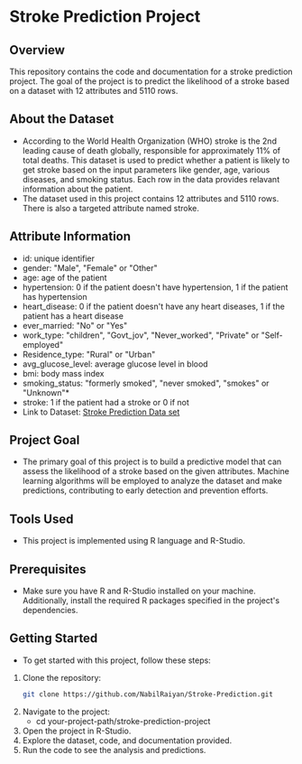# Stroke Prediction Project

## Overview

This repository contains the code and documentation for a stroke prediction project. The goal of the project is to predict the likelihood of a stroke based on a dataset with 12 attributes and 5110 rows.


## About the Dataset  
- According to the World Health Organization (WHO) stroke is the 2nd leading cause of death globally, responsible for approximately 11% of total deaths. 
  This dataset is used to predict whether a patient is likely to get stroke based on the input parameters like gender, age, various diseases, and smoking status. Each row in the data provides relavant information   about the patient. 
- The dataset used in this project contains 12 attributes and 5110 rows. There is also a targeted attribute named stroke.  
  
## Attribute Information
- id: unique identifier
- gender: "Male", "Female" or "Other"
- age: age of the patient
- hypertension: 0 if the patient doesn't have hypertension, 1 if the patient has hypertension 
- heart_disease: 0 if the patient doesn't have any heart diseases, 1 if the patient has a heart disease
- ever_married: "No" or "Yes"
- work_type: "children", "Govt_jov", "Never_worked", "Private" or "Self-employed" 
- Residence_type: "Rural" or "Urban"
- avg_glucose_level: average glucose level in blood 
- bmi: body mass index 
- smoking_status: "formerly smoked", "never smoked", "smokes" or "Unknown"*
- stroke: 1 if the patient had a stroke or 0 if not
- Link to Dataset:  <a href="https://www.kaggle.com/datasets/fedesoriano/stroke-prediction-dataset?resource=download">Stroke Prediction Data set</a> 


## Project Goal
- The primary goal of this project is to build a predictive model that can assess the likelihood of a stroke based on the given attributes. Machine learning algorithms will be employed to analyze the dataset and make predictions, contributing to early detection and prevention efforts.


## Tools Used
- This project is implemented using R language and R-Studio.

## Prerequisites
- Make sure you have R and R-Studio installed on your machine. Additionally, install the required R packages specified in the project's dependencies.

## Getting Started
- To get started with this project, follow these steps:
1. Clone the repository: 
   ```bash
   git clone https://github.com/NabilRaiyan/Stroke-Prediction.git
2. Navigate to the project: 
   - cd your-project-path/stroke-prediction-project
3. Open the project in R-Studio.
4. Explore the dataset, code, and documentation provided.
5. Run the code to see the analysis and predictions.
